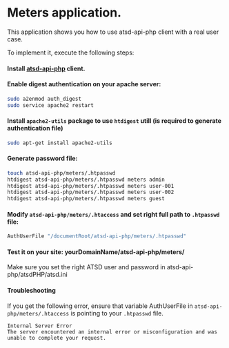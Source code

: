 # Meters application. 

This application shows you how to use atsd-api-php client with a real user case.

To implement it, execute the following steps:

#### Install [atsd-api-php] client.

#### Enable digest authentication on your apache server:
```bash
sudo a2enmod auth_digest
sudo service apache2 restart
```
#### Install ```apache2-utils``` package to use ```htdigest``` utill (is required to generate authentication file)
```bash
sudo apt-get install apache2-utils
```
#### Generate password file:
```bash
touch atsd-api-php/meters/.htpasswd
htdigest atsd-api-php/meters/.htpasswd meters admin
htdigest atsd-api-php/meters/.htpasswd meters user-001
htdigest atsd-api-php/meters/.htpasswd meters user-002
htdigest atsd-api-php/meters/.htpasswd meters guest
```
#### Modify ```atsd-api-php/meters/.htaccess``` and set right full path to ```.htpasswd``` file:
```bash
AuthUserFile "/documentRoot/atsd-api-php/meters/.htpasswd"
```
#### Test it on your site: yourDomainName/atsd-api-php/meters/

Make sure you set the right ATSD user and password in atsd-api-php/atsdPHP/atsd.ini

#### Troubleshooting

If you get the following error, ensure that variable AuthUserFile in ```atsd-api-php/meters/.htaccess``` is pointing to your ```.htpasswd``` file.
```
Internal Server Error
The server encountered an internal error or misconfiguration and was unable to complete your request.
```

[atsd-api-php]:https://github.com/axibase/atsd-api-php
